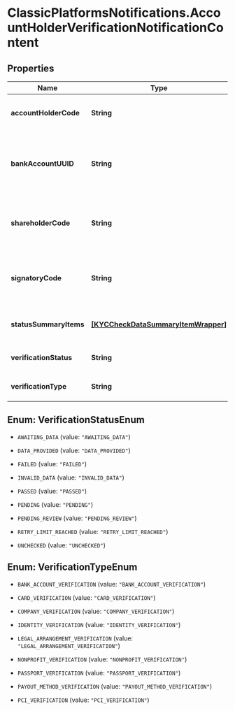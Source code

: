 # ClassicPlatformsNotifications.AccountHolderVerificationNotificationContent

## Properties

Name | Type | Description | Notes
------------ | ------------- | ------------- | -------------
**accountHolderCode** | **String** | The code of the account holder. | [optional] 
**bankAccountUUID** | **String** | The unique ID of the bank account that has been verified. | [optional] 
**shareholderCode** | **String** | The code of the shareholder that has been verified. | [optional] 
**signatoryCode** | **String** | The code of the signatory that has been verified. | [optional] 
**statusSummaryItems** | [**[KYCCheckDataSummaryItemWrapper]**](KYCCheckDataSummaryItemWrapper.md) | A summary of the verification status. | [optional] 
**verificationStatus** | **String** | The status of verification. | [optional] 
**verificationType** | **String** | The type of validation performed. | [optional] 



## Enum: VerificationStatusEnum


* `AWAITING_DATA` (value: `"AWAITING_DATA"`)

* `DATA_PROVIDED` (value: `"DATA_PROVIDED"`)

* `FAILED` (value: `"FAILED"`)

* `INVALID_DATA` (value: `"INVALID_DATA"`)

* `PASSED` (value: `"PASSED"`)

* `PENDING` (value: `"PENDING"`)

* `PENDING_REVIEW` (value: `"PENDING_REVIEW"`)

* `RETRY_LIMIT_REACHED` (value: `"RETRY_LIMIT_REACHED"`)

* `UNCHECKED` (value: `"UNCHECKED"`)





## Enum: VerificationTypeEnum


* `BANK_ACCOUNT_VERIFICATION` (value: `"BANK_ACCOUNT_VERIFICATION"`)

* `CARD_VERIFICATION` (value: `"CARD_VERIFICATION"`)

* `COMPANY_VERIFICATION` (value: `"COMPANY_VERIFICATION"`)

* `IDENTITY_VERIFICATION` (value: `"IDENTITY_VERIFICATION"`)

* `LEGAL_ARRANGEMENT_VERIFICATION` (value: `"LEGAL_ARRANGEMENT_VERIFICATION"`)

* `NONPROFIT_VERIFICATION` (value: `"NONPROFIT_VERIFICATION"`)

* `PASSPORT_VERIFICATION` (value: `"PASSPORT_VERIFICATION"`)

* `PAYOUT_METHOD_VERIFICATION` (value: `"PAYOUT_METHOD_VERIFICATION"`)

* `PCI_VERIFICATION` (value: `"PCI_VERIFICATION"`)




